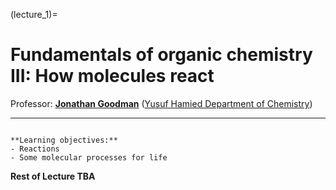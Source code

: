 (lecture_1)=
# Fundamentals of organic chemistry III: How molecules react

Professor: **[Jonathan Goodman](mailto:jmg11@cam.ac.uk)** ([Yusuf Hamied Department of Chemistry](https://www.ch.cam.ac.uk/))

---

```{highlights}

**Learning objectives:**
- Reactions
- Some molecular processes for life

```

**Rest of Lecture TBA**
